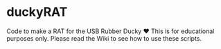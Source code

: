 # duckyRAT
Code to make a RAT for the USB Rubber Ducky ❤
This is for educational purposes only.
Please read the Wiki to see how to use these scripts.
